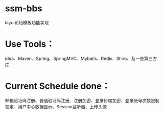 # ssm-bbs
layui论坛模板功能实现

# Use Tools：
idea、Maven、Spring、SpringMVC、Mybatis、Redis、Shiro、及一些第三方库


# Current Schedule done：
邮箱验证码注册、普通验证码注册、注册加密、登录传输加密、登录账号次数限制锁定、用户中心数据显示、Session监听器、上传头像
